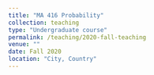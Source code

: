 ```yaml
---
title: "MA 416 Probability"
collection: teaching
type: "Undergraduate course"
permalink: /teaching/2020-fall-teaching
venue: ""
date: Fall 2020
location: "City, Country"
---
```

